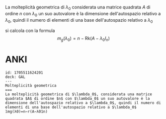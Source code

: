 La molteplicità geometrica di $\lambda_{0}$ considerata una matrice quadrata $A$ di ordine $n$ con $\lambda_{0}$ un suo autovalore è la dimensione dell'autospazio relativo a $\lambda_{0}$, quindi il numero di elementi di una base dell'autospazio relativo a $\lambda_{0}$

si calcola con la formula
$$ m_{g}(\lambda_{0}) = n - \text{Rk}(A - \lambda_{0}I_{n}) $$

# ANKI

```anki
id: 1705511624201
deck: GAL
---
Molteplicità geometrica
===
La molteplicità geometrica di $\lambda_0$, considerata una matrice quadrata $A$ di ordine $n$ con $\lambda_0$ un suo autovalore è la dimensione dell'autospazio relativo a $\lambda_0$, quindi il numero di elementi di una base dell'autospazio relativo a $\lambda_0$
𝟙mg(λ0)=n−r(A−λ01n)
```
